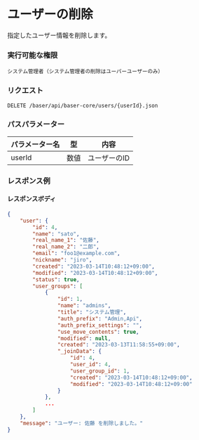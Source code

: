 # ユーザーの削除

指定したユーザー情報を削除します。

### 実行可能な権限
```
システム管理者（システム管理者の削除はユーパーユーザーのみ）
```
 
### リクエスト
```
DELETE /baser/api/baser-core/users/{userId}.json
``` 

### パスパラメーター

| パラメーター名       | 型   | 内容                   |
|---------------|-----|----------------------|
| userId        | 数値  | ユーザーのID              |

### レスポンス例
#### レスポンスボディ
```json
{
    "user": {
        "id": 4,
        "name": "sato",
        "real_name_1": "佐藤",
        "real_name_2": "二郎",
        "email": "foo1@example.com",
        "nickname": "jiro",
        "created": "2023-03-14T10:48:12+09:00",
        "modified": "2023-03-14T10:48:12+09:00",
        "status": true,
        "user_groups": [
            {
                "id": 1,
                "name": "admins",
                "title": "システム管理",
                "auth_prefix": "Admin,Api",
                "auth_prefix_settings": "",
                "use_move_contents": true,
                "modified": null,
                "created": "2023-03-13T11:58:55+09:00",
                "_joinData": {
                    "id": 4,
                    "user_id": 4,
                    "user_group_id": 1,
                    "created": "2023-03-14T10:48:12+09:00",
                    "modified": "2023-03-14T10:48:12+09:00"
                }
            },
            ...
        ]
    },
    "message": "ユーザー: 佐藤 を削除しました。"
}
```
